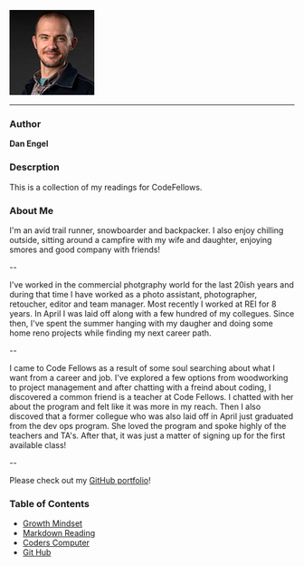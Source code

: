 ![](Dan_Engel_2020_lowres2.jpg) 

---

### Author

**Dan Engel**

### Descrption

This is a collection of my readings for CodeFellows.

### About Me

I'm an avid trail runner, snowboarder and backpacker. I also enjoy chilling outside, sitting around a campfire with my wife and daughter, enjoying smores and good company with friends!

--

I've worked in the commercial photgraphy world for the last 20ish years and during that time I have worked as a photo assistant, photographer, retoucher, editor and team manager. Most recently I worked at REI for 8 years. In April I was laid off along with a few hundred of my collegues. Since then, I've spent the summer hanging with my daugher and doing some home reno projects while finding my next career path.

--

I came to Code Fellows as a result of some soul searching about what I want from a career and job. I've explored a few options from woodworking to project management and after chatting with a freind about coding, I discovered a common friend is a teacher at Code Fellows. I chatted with her about the program and felt like it was more in my reach. Then I also discoved that a former collegue who was also laid off in April just graduated from the dev ops program. She loved the program and spoke highly of the teachers and TA's. After that, it was just a matter of signing up for the first available class!

--

Please check out my [GitHub portfolio](https://github.com/daneng1)!

### Table of Contents

- [Growth Mindset](growth_mindset.md)
- [Markdown Reading](markdown.md)
- [Coders Computer](coders_computer.md)
- [Git Hub](github.md)
